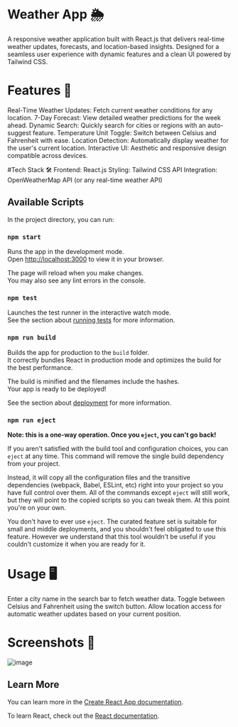 # Weather App 🌦️

A responsive weather application built with React.js that delivers real-time weather updates, forecasts, and location-based insights. Designed for a seamless user experience with dynamic features and a clean UI powered by Tailwind CSS.

# Features 🚀
Real-Time Weather Updates: Fetch current weather conditions for any location.
7-Day Forecast: View detailed weather predictions for the week ahead.
Dynamic Search: Quickly search for cities or regions with an auto-suggest feature.
Temperature Unit Toggle: Switch between Celsius and Fahrenheit with ease.
Location Detection: Automatically display weather for the user's current location.
Interactive UI: Aesthetic and responsive design compatible across devices.

#Tech Stack 🛠️
Frontend: React.js
Styling: Tailwind CSS
API Integration: OpenWeatherMap API (or any real-time weather API)
## Available Scripts

In the project directory, you can run:

### `npm start`

Runs the app in the development mode.\
Open [http://localhost:3000](http://localhost:3000) to view it in your browser.

The page will reload when you make changes.\
You may also see any lint errors in the console.

### `npm test`

Launches the test runner in the interactive watch mode.\
See the section about [running tests](https://facebook.github.io/create-react-app/docs/running-tests) for more information.

### `npm run build`

Builds the app for production to the `build` folder.\
It correctly bundles React in production mode and optimizes the build for the best performance.

The build is minified and the filenames include the hashes.\
Your app is ready to be deployed!

See the section about [deployment](https://facebook.github.io/create-react-app/docs/deployment) for more information.

### `npm run eject`

**Note: this is a one-way operation. Once you `eject`, you can't go back!**

If you aren't satisfied with the build tool and configuration choices, you can `eject` at any time. This command will remove the single build dependency from your project.

Instead, it will copy all the configuration files and the transitive dependencies (webpack, Babel, ESLint, etc) right into your project so you have full control over them. All of the commands except `eject` will still work, but they will point to the copied scripts so you can tweak them. At this point you're on your own.

You don't have to ever use `eject`. The curated feature set is suitable for small and middle deployments, and you shouldn't feel obligated to use this feature. However we understand that this tool wouldn't be useful if you couldn't customize it when you are ready for it.

# Usage 🖥️
Enter a city name in the search bar to fetch weather data.
Toggle between Celsius and Fahrenheit using the switch button.
Allow location access for automatic weather updates based on your current position.

# Screenshots 📸
![image](https://github.com/user-attachments/assets/8d4d3bfd-b2e2-427e-9b58-3528c9abf12e)


## Learn More

You can learn more in the [Create React App documentation](https://facebook.github.io/create-react-app/docs/getting-started).

To learn React, check out the [React documentation](https://reactjs.org/).

